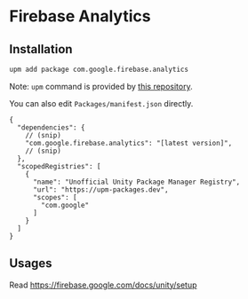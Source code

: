 # Firebase Analytics

## Installation

```bash
upm add package com.google.firebase.analytics
```

Note: `upm` command is provided by [this repository](https://github.com/upm-packages/upm-cli).

You can also edit `Packages/manifest.json` directly.

```jsonc
{
  "dependencies": {
    // (snip)
    "com.google.firebase.analytics": "[latest version]", 
    // (snip)
  },
  "scopedRegistries": [
    {
      "name": "Unofficial Unity Package Manager Registry",
      "url": "https://upm-packages.dev",
      "scopes": [
        "com.google"
      ]
    }
  ]
}
```

## Usages

Read https://firebase.google.com/docs/unity/setup
